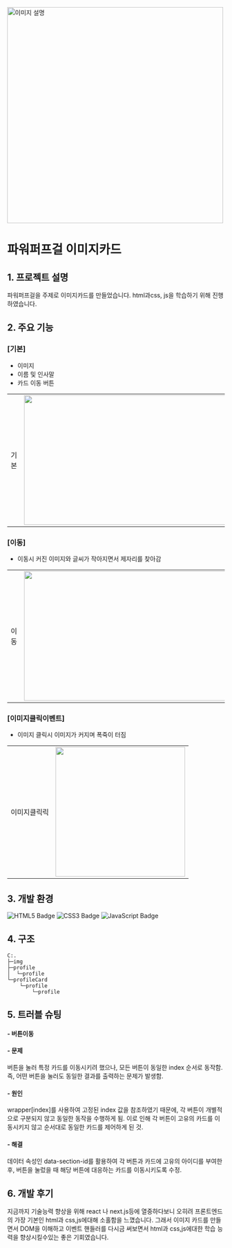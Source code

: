 <img src="https://img1.daumcdn.net/thumb/R720x0.q80/?scode=mtistory2&fname=https%3A%2F%2Ft1.daumcdn.net%2Fcfile%2Ftistory%2F2745FF395267592212" alt="이미지 설명" height="500" />


# 파워퍼프걸 이미지카드

## 1. 프로젝트 설명

파워퍼프걸을 주제로 이미지카드를 만들었습니다. html과css, js을 학습하기 위해 진행하였습니다.

## 2. 주요 기능

### [기본]
- 이미지
- 이름 및 인사말
- 카드 이동 버튼

<table>
  <tr>
    <td>기본</td>
    <td><img src="https://github.com/user-attachments/assets/bd785555-56e8-44cd-bfcd-3dffd1d331b4" width="500" height="300" style="object-fit: cover;" /></td>
  </tr>
</table>

### [이동]
- 이동시 커진 이미지와 글씨가 작아지면서 제자리를 찾아감
<table>
  <tr>
    <td>이동</td>
    <td><img src="https://github.com/user-attachments/assets/3462ee69-0a9f-4ba0-9831-9725eace3146" width="500" height="300" style="object-fit: cover;" /></td>
  </tr>
</table>

### [이미지클릭이벤트]
- 이미지 클릭시 이미지가 커지며 폭죽이 터짐
<table>
  <tr>
    <td>이미지클릭릭</td>
    <td><img src="https://github.com/user-attachments/assets/59f638f5-456d-4340-91d1-a5a3bd1658a5" height="300" style="object-fit: cover;" /></td>
  </tr>
</table>


## 3. 개발 환경
<img src="https://img.shields.io/badge/HTML5-E34F26.svg?style=for-the-badge&logo=html5&logoColor=white" alt="HTML5 Badge" /> <img src="https://img.shields.io/badge/CSS3-1572B6.svg?style=for-the-badge&logo=css3&logoColor=white" alt="CSS3 Badge" /> <img src="https://img.shields.io/badge/JavaScript-F7DF1E.svg?style=for-the-badge&logo=javascript&logoColor=20232A" alt="JavaScript Badge" /> 


## 4. 구조

```
C:.
├─img
├─profile
│  └─profile
└─profileCard
    └─profile
        └─profile
```

## 5. 트러블 슈팅
#### - 버튼이동
#### - 문제
버튼을 눌러 특정 카드를 이동시키려 했으나, 모든 버튼이 동일한 index 순서로 동작함. 즉, 어떤 버튼을 눌러도 동일한 결과를 출력하는 문제가 발생함.

#### - 원인
wrapper[index]를 사용하여 고정된 index 값을 참조하였기 때문에, 각 버튼이 개별적으로 구분되지 않고 동일한 동작을 수행하게 됨. 이로 인해 각 버튼이 고유의 카드를 이동시키지 않고 순서대로 동일한 카드를 제어하게 된 것.

#### - 해결
데이터 속성인 data-section-id를 활용하여 각 버튼과 카드에 고유의 아이디를 부여한 후, 버튼을 눌렀을 때 해당 버튼에 대응하는 카드를 이동시키도록 수정.


## 6. 개발 후기
지금까지 기술능력 향상을 위해 react 나 next.js등에 열중하다보니 오히려 프론트엔드의 가장 기본인 html과 css,js에대해 소홀함을 느꼈습니다. 그래서 이미지 카드를 만들면서 DOM을 이해하고 이벤트 핸들러를
다시금 써보면서  html과 css,js에대한 학습 능력을 향상시킬수있는 좋은 기회였습니다. 
